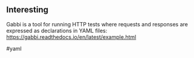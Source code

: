 ## Interesting
Gabbi is a tool for running HTTP tests where requests and responses are expressed as declarations in YAML files:
https://gabbi.readthedocs.io/en/latest/example.html

<!-- Keywords -->
#yaml
<!-- /Keywords -->
